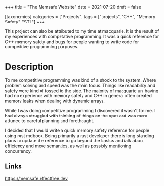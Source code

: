+++
title = "The Memsafe Website"
date = 2021-07-20
draft = false

[taxonomies]
categories = ["Projects"]
tags = ["projects", "C++", "Memory Safety", "STL"]
+++

This project can also be attributed to my time at macquarie. It is the result of
my experiences with competative programming. It was a quick reference for C++
memory safety and bugs for people wanting to write code for competitive
programming purposes.

<!-- more -->

# Description

To me competitive programming was kind of a shock to the system. Where
problem solving and speed was the main focus. Things like readability and safety
were kind of tossed to the side. The majority of macquarie uni having had no
experience with memory safety and C++ in general often created memory leaks when
dealing with dynamic arrays.

While I was doing competitive programming I discovered it wasn't for me. I had
always struggled with thinking of things on the spot and was more attuned to
careful planning and forethought.

I decided that I would write a quick memory safety reference for people using
rust mdbook. Being primarily a rust developer there is long standing plans to
update the reference to go beyond the basics and talk about efficiency and move
semantics, as well as possibly mentioning concurrency.

## Links

<https://memsafe.effectfree.dev>
